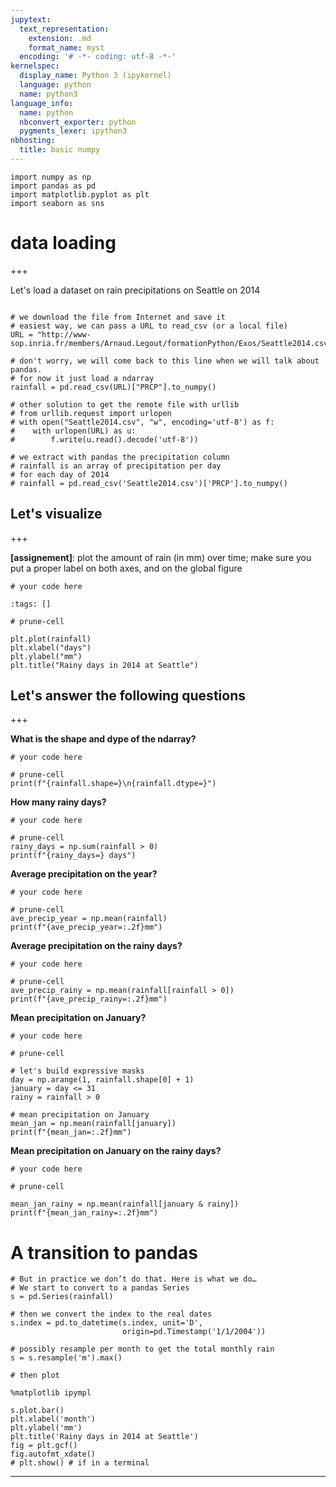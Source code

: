 ```yaml
---
jupytext:
  text_representation:
    extension: .md
    format_name: myst
  encoding: '# -*- coding: utf-8 -*-'
kernelspec:
  display_name: Python 3 (ipykernel)
  language: python
  name: python3
language_info:
  name: python
  nbconvert_exporter: python
  pygments_lexer: ipython3
nbhosting:
  title: basic numpy
---
```


```{code-cell} ipython3
import numpy as np
import pandas as pd
import matplotlib.pyplot as plt
import seaborn as sns
```

# data loading

+++

Let's load a dataset on rain precipitations on Seattle on 2014

```{code-cell} ipython3

# we download the file from Internet and save it
# easiest way, we can pass a URL to read_csv (or a local file)
URL = "http://www-sop.inria.fr/members/Arnaud.Legout/formationPython/Exos/Seattle2014.csv"

# don't worry, we will come back to this line when we will talk about pandas.
# for now it just load a ndarray
rainfall = pd.read_csv(URL)["PRCP"].to_numpy()

# other solution to get the remote file with urllib
# from urllib.request import urlopen
# with open("Seattle2014.csv", "w", encoding='utf-8') as f:
#    with urlopen(URL) as u:
#        f.write(u.read().decode('utf-8'))

# we extract with pandas the precipitation column
# rainfall is an array of precipitation per day 
# for each day of 2014
# rainfall = pd.read_csv('Seattle2014.csv')['PRCP'].to_numpy()
```

## Let's visualize

+++

**[assignement]**: plot the amount of rain (in mm) over time; make sure you put a proper label on both axes, and on the global figure

```{code-cell} ipython3
# your code here
```

```{code-cell} ipython3
:tags: []

# prune-cell 

plt.plot(rainfall)
plt.xlabel("days")
plt.ylabel("mm")
plt.title("Rainy days in 2014 at Seattle")
```

## Let's answer the following questions

+++

**What is the shape and dype of the ndarray?**

```{code-cell} ipython3
# your code here
```

```{code-cell} ipython3
# prune-cell 
print(f"{rainfall.shape=}\n{rainfall.dtype=}")
```

**How many rainy days?**

```{code-cell} ipython3
# your code here
```

```{code-cell} ipython3
# prune-cell 
rainy_days = np.sum(rainfall > 0)
print(f"{rainy_days=} days")
```

**Average precipitation on the year?**

```{code-cell} ipython3
# your code here
```

```{code-cell} ipython3
# prune-cell 
ave_precip_year = np.mean(rainfall)
print(f"{ave_precip_year=:.2f}mm")
```

**Average precipitation on the rainy days?**

```{code-cell} ipython3
# your code here
```

```{code-cell} ipython3
# prune-cell 
ave_precip_rainy = np.mean(rainfall[rainfall > 0])
print(f"{ave_precip_rainy=:.2f}mm")
```

**Mean precipitation on January?**

```{code-cell} ipython3
# your code here
```

```{code-cell} ipython3
# prune-cell 

# let's build expressive masks
day = np.arange(1, rainfall.shape[0] + 1)
january = day <= 31
rainy = rainfall > 0

# mean precipitation on January
mean_jan = np.mean(rainfall[january])
print(f"{mean_jan=:.2f}mm")
```

**Mean precipitation on January on the rainy days?**

```{code-cell} ipython3
# your code here
```

```{code-cell} ipython3
# prune-cell

mean_jan_rainy = np.mean(rainfall[january & rainy])
print(f"{mean_jan_rainy=:.2f}mm")
```

# A transition to pandas

```{code-cell} ipython3
# But in practice we don’t do that. Here is what we do…
# We start to convert to a pandas Series
s = pd.Series(rainfall)

# then we convert the index to the real dates
s.index = pd.to_datetime(s.index, unit='D',
                         origin=pd.Timestamp('1/1/2004'))

# possibly resample per month to get the total monthly rain
s = s.resample('m').max()
```

```{code-cell} ipython3
# then plot

%matplotlib ipympl

s.plot.bar()
plt.xlabel('month')
plt.ylabel('mm')
plt.title('Rainy days in 2014 at Seattle')
fig = plt.gcf()
fig.autofmt_xdate()
# plt.show() # if in a terminal
```

***
